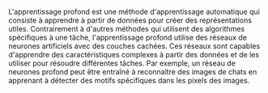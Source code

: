 L'apprentissage profond est une méthode d'apprentissage automatique qui consiste à apprendre à partir de données pour créer des représentations utiles. Contrairement à d'autres méthodes qui utilisent des algorithmes spécifiques à une tâche, l'apprentissage profond utilise des réseaux de neurones artificiels avec des couches cachées. Ces réseaux sont capables d'apprendre des caractéristiques complexes à partir des données et de les utiliser pour résoudre différentes tâches. Par exemple, un réseau de neurones profond peut être entraîné à reconnaître des images de chats en apprenant à détecter des motifs spécifiques dans les pixels des images.
